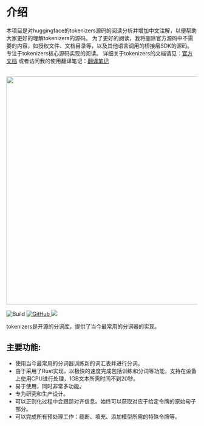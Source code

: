 # 介绍
本项目是对huggingface的tokenizers源码的阅读分析并增加中文注解，以便帮助大家更好的理解tokenizers的源码。
为了更好的阅读，我将删除官方源码中不需要的内容，如授权文件、文档目录等，以及其他语言调用的桥接层SDK的源码。专注于tokenizers核心源码实现的阅读。
详细关于tokenizers的文档请见：[官方文档](https://huggingface.co/docs/tokenizers/intro)  或者访问我的使用翻译笔记：[翻译笔记](https://github.com/wcpsoft/huggingface-tokenizers-rust-zh_cn-doc)
<p>
    <br>
    <img src="https://huggingface.co/landing/assets/tokenizers/tokenizers-logo.png" width="600"/>
    <br>
<p>
<p>
    <img alt="Build" src="https://github.com/huggingface/tokenizers/workflows/Rust/badge.svg">
    <a href="https://github.com/huggingface/tokenizers/blob/main/LICENSE">
        <img alt="GitHub" src="https://img.shields.io/github/license/huggingface/tokenizers.svg?color=blue&cachedrop">
    </a>
    <a href="https://pepy.tech/project/tokenizers">
        <img src="https://pepy.tech/badge/tokenizers/week" />
    </a>
</p>

tokenizers是开源的分词库，提供了当今最常用的分词器的实现。

## 主要功能:

- 使用当今最常用的分词器训练新的词汇表并进行分词。
- 由于采用了Rust实现，以极快的速度完成包括训练和分词等功能，支持在设备上使用CPU进行处理，1GB文本所需时间不到20秒。
- 易于使用，同时非常多功能。
- 专为研究和生产设计。
- 可以正则化过程中会跟踪对齐信息。始终可以获取对应于给定令牌的原始句子部分。
- 可以完成所有预处理工作：截断、填充、添加模型所需的特殊令牌等。

